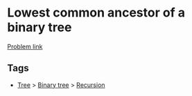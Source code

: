 # Lowest common ancestor of a binary tree

[Problem link](https://leetcode.com/problems/lowest-common-ancestor-of-a-binary-tree)

## Tags

* [Tree](/README.md#Tree) > [Binary tree](/README.md#Tree-Binary_tree) > [Recursion](/README.md#Tree-Binary_tree-Recursion)
